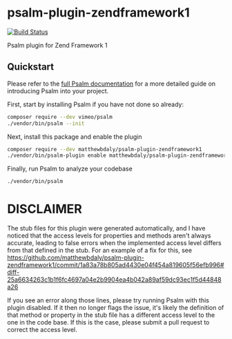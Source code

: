 # psalm-plugin-zendframework1

[![Build Status](https://travis-ci.org/matthewbdaly/psalm-plugin-zendframework1.svg?branch=master)](https://travis-ci.org/matthewbdaly/psalm-plugin-zendframework1)

Psalm plugin for Zend Framework 1

## Quickstart
Please refer to the [full Psalm documentation](https://psalm.dev/quickstart) for a more detailed guide on introducing Psalm
into your project.

First, start by installing Psalm if you have not done so already:
```bash
composer require --dev vimeo/psalm
./vendor/bin/psalm --init
```

Next, install this package and enable the plugin
```bash
composer require --dev matthewbdaly/psalm-plugin-zendframework1
./vendor/bin/psalm-plugin enable matthewbdaly/psalm-plugin-zendframework1
```

Finally, run Psalm to analyze your codebase
```bash
./vendor/bin/psalm
```

# DISCLAIMER

The stub files for this plugin were generated automatically, and I have noticed that the access levels for properties and methods aren't always accurate, leading to false errors when the implemented access level differs from that defined in the stub. For an example of a fix for this, see https://github.com/matthewbdaly/psalm-plugin-zendframework1/commit/1a83a78b805ad4430e04f454a819605f56efb996#diff-25a6634263c1b1f6fc4697a04e2b9904ea4b042a89af59dc93ec1f5d44848a26

If you see an error along those lines, please try running Psalm with this plugin disabled. If it then no longer flags the issue, it's likely the definition of that method or property in the stub file has a different access level to the one in the code base. If this is the case, please submit a pull request to correct the access level.
